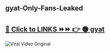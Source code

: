
 ## gyat-Only-Fans-Leaked

# <h2><a href="https://clipsfans.com/gyat&ref=git">🔗 Click to LINKS ⏩⏩ 👉 🟢 gyat </a></h2>

<a href="https://clipsfans.com/gyat&ref=git" rel="nofollow" data-target="animated-image.originalLink"><img src="https://i.ibb.co.com/xMMVF88/686577567.gif" alt="Viral Video Original" style="max-width: 100%; display: inline-block;" data-target="animated-image.originalImage"></a>
